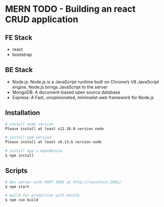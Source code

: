 # MERN TODO - Building an react CRUD application

## FE Stack

- react
- bootstrap

## BE Stack

- Node.js: Node.js is a JavaScript runtime built on Chrome’s V8 JavaScript engine. Node.js brings JavaScript to the server
- MongoDB: A document-based open source database
- Express: A Fast, unopinionated, minimalist web framework for Node.js

## Installation

```bash
# install node version
Please install at least v12.10.0 version node

# install npm version
Please install at least v6.13.6 version node
```

```bash
# install app's depndencie
$ npm install
```

## Scripts

```bash
# dev server with PORT 3002 at http://localhost:3002/
$ npm start

# build for production with minify
$ npm run build
```